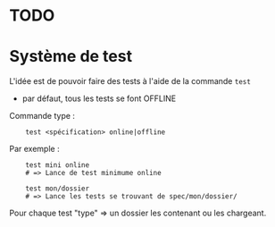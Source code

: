 # TODO

# Système de test

L'idée est de pouvoir faire des tests à l'aide de la commande `test`

* par défaut, tous les tests se font OFFLINE

Commande type :

        test <spécification> online|offline

Par exemple :

        test mini online
        # => Lance de test minimume online

        test mon/dossier
        # => Lance les tests se trouvant de spec/mon/dossier/

Pour chaque test "type" => un dossier les contenant ou les chargeant.
